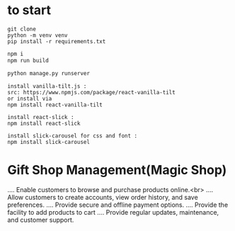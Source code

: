 # to start

```
git clone
python -m venv venv
pip install -r requirements.txt
```

```javascript
npm i
npm run build
```

```python
python manage.py runserver
```
```
install vanilla-tilt.js :
src: https://www.npmjs.com/package/react-vanilla-tilt
or install via
npm install react-vanilla-tilt
```

```
install react-slick :
npm install react-slick
```

```
install slick-carousel for css and font :
npm install slick-carousel
```


# Gift Shop Management(Magic Shop)
....   Enable customers to browse and purchase products online.<br\>
....   Allow customers to create accounts, view order history, and save preferences.
....   Provide secure and offline payment options.
....   Provide the facility to add products to cart
....   Provide regular updates, maintenance, and customer support.




